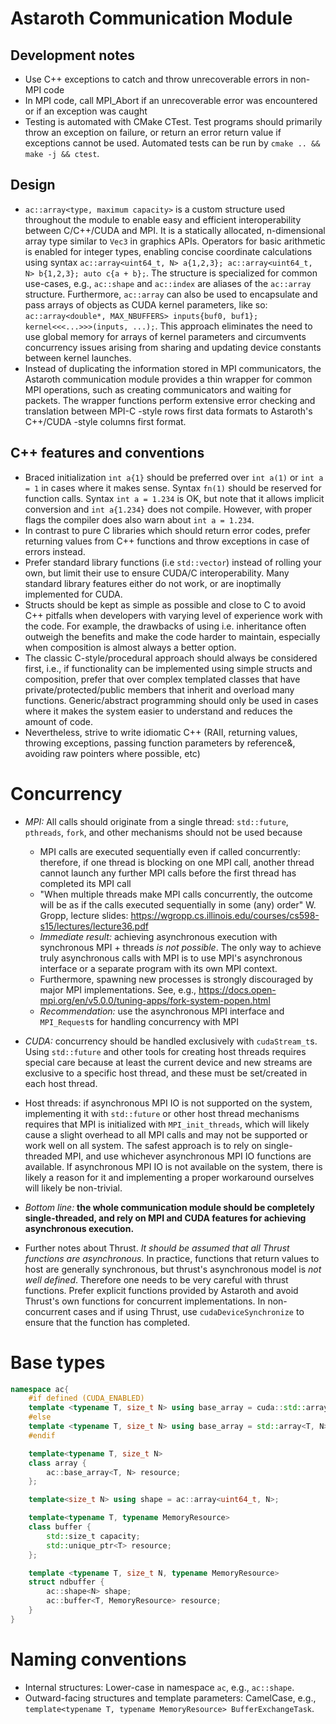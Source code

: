 # Astaroth Communication Module

## Development notes
- Use C++ exceptions to catch and throw unrecoverable errors in non-MPI code
- In MPI code, call MPI_Abort if an unrecoverable error was encountered or if an exception was caught
- Testing is automated with CMake CTest. Test programs should primarily throw an exception on failure, or return an error return value if exceptions cannot be used. Automated tests can be run by `cmake .. && make -j && ctest`.

## Design
- `ac::array<type, maximum capacity>` is a custom structure used throughout the module to enable easy and efficient interoperability between C/C++/CUDA and MPI. It is a statically allocated, n-dimensional array type similar to `Vec3` in graphics APIs. Operators for basic arithmetic is enabled for integer types, enabling concise coordinate calculations using syntax `ac::array<uint64_t, N> a{1,2,3}; ac::array<uint64_t, N> b{1,2,3}; auto c{a + b};`. The structure is specialized for common use-cases, e.g., `ac::shape` and `ac::index` are aliases of the `ac::array` structure. Furthermore, `ac::array` can also be used to encapsulate and pass arrays of objects as CUDA kernel parameters, like so: `ac::array<double*, MAX_NBUFFERS> inputs{buf0, buf1}; kernel<<<...>>>(inputs, ...);`. This approach eliminates the need to use global memory for arrays of kernel parameters and circumvents concurrency issues arising from sharing and updating device constants between kernel launches.
- Instead of duplicating the information stored in MPI communicators, the Astaroth communication module provides a thin wrapper for common MPI operations, such as creating communicators and waiting for packets. The wrapper functions perform extensive error checking and translation between MPI-C -style rows first data formats to Astaroth's C++/CUDA -style columns first format.

## C++ features and conventions

- Braced initialization `int a{1}` should be preferred over `int a(1)` or `int a = 1` in cases where it makes sense. Syntax `fn(1)` should be reserved for function calls. Syntax `int a = 1.234` is OK, but note that it allows implicit conversion and `int a{1.234}` does not compile. However, with proper flags the compiler does also warn about `int a = 1.234`.
- In contrast to pure C libraries which should return error codes, prefer returning values from C++ functions and throw exceptions in case of errors instead.
- Prefer standard library functions (i.e `std::vector`) instead of rolling your own, but limit their use to ensure CUDA/C interoperability. Many standard library features either do not work, or are inoptimally implemented for CUDA.
- Structs should be kept as simple as possible and close to C to avoid C++ pitfalls when developers with varying level of experience work with the code. For example, the drawbacks of using i.e. inheritance often outweigh the benefits and make the code harder to maintain, especially when composition is almost always a better option.
- The classic C-style/procedural approach should always be considered first, i.e., if functionality can be implemented using simple structs and composition, prefer that over complex templated classes that have private/protected/public members that inherit and overload many functions. Generic/abstract programming should only be used in cases where it makes the system easier to understand and reduces the amount of code.
- Nevertheless, strive to write idiomatic C++ (RAII, returning values, throwing exceptions, passing function parameters by reference&, avoiding raw pointers where possible, etc)


# Concurrency

- *MPI:* All calls should originate from a single thread: `std::future`, `pthreads`, `fork`, and other mechanisms should not be used because
    - MPI calls are executed sequentially even if called concurrently: therefore, if one thread is blocking on one MPI call, another thread cannot launch any further MPI calls before the first thread has completed its MPI call
    - "When multiple threads make MPI calls concurrently, the outcome will be as if the calls executed sequentially in some (any) order" W. Gropp, lecture slides: https://wgropp.cs.illinois.edu/courses/cs598-s15/lectures/lecture36.pdf
    - *Immediate result:* achieving asynchronous execution with synchronous MPI + threads *is not possible*. The only way to achieve truly asynchronous calls with MPI is to use MPI's asynchronous interface or a separate program with its own MPI context.
    - Furthermore, spawning new processes is strongly discouraged by major MPI implementations. See, e.g., https://docs.open-mpi.org/en/v5.0.0/tuning-apps/fork-system-popen.html
    - *Recommendation:* use the asynchronous MPI interface and `MPI_Request`s for handling concurrency with MPI

- *CUDA:* concurrency should be handled exclusively with `cudaStream_t`s. Using `std::future` and other tools for creating host threads requires special care because at least the current device and new streams are exclusive to a specific host thread, and these must be set/created in each host thread.

- Host threads: if asynchronous MPI IO is not supported on the system, implementing it with `std::future` or other host thread mechanisms requires that MPI is initialized with `MPI_init_threads`, which will likely cause a slight overhead to all MPI calls and may not be supported or work well on all system. The safest approach is to rely on single-threaded MPI, and use whichever asynchronous MPI IO functions are available. If asynchronous MPI IO is not available on the system, there is likely a reason for it and implementing a proper workaround ourselves will likely be non-trivial.

- *Bottom line:* **the whole communication module should be completely single-threaded, and rely on MPI and CUDA features for achieving asynchronous execution.**

- Further notes about Thrust. *It should be assumed that all Thrust functions are asynchronous.* In practice, functions that return values to host are generally synchronous, but thrust's asynchronous model is *not well defined*. Therefore one needs to be very careful with thrust functions. Prefer explicit functions provided by Astaroth and avoid Thrust's own functions for concurrent implementations. In non-concurrent cases and if using Thrust, use `cudaDeviceSynchronize` to ensure that the function has completed.

# Base types

```C++
namespace ac{
    #if defined (CUDA_ENABLED)
    template <typename T, size_t N> using base_array = cuda::std::array<T, N>;
    #else
    template <typename T, size_t N> using base_array = std::array<T, N>;
    #endif

    template<typename T, size_t N>
    class array {
        ac::base_array<T, N> resource;
    };

    template<size_t N> using shape = ac::array<uint64_t, N>;

    template<typename T, typename MemoryResource>
    class buffer {
        std::size_t capacity;
        std::unique_ptr<T> resource;
    };

    template <typename T, size_t N, typename MemoryResource>
    struct ndbuffer {
        ac::shape<N> shape;
        ac::buffer<T, MemoryResource> resource;
    }
}
```


# Naming conventions
- Internal structures: Lower-case in namespace `ac`, e.g., `ac::shape`.
- Outward-facing structures and template parameters: CamelCase, e.g., `template<typename T, typename MemoryResource> BufferExchangeTask`.
